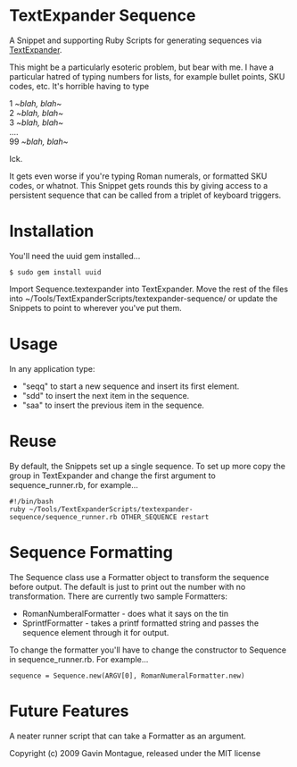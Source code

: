 TextExpander Sequence
=============

A Snippet and supporting Ruby Scripts for generating sequences via [TextExpander](http://www.smileonmymac.com/TextExpander/).

This might be a particularly esoteric problem, but bear with me.  I have a particular hatred of typing numbers for lists, for example bullet points, SKU codes, etc.  It's horrible having to 
type 

1 _~blah, blah~_  
2 _~blah, blah~_  
3 _~blah, blah~_  
....  
99 _~blah, blah~_  

Ick.  

It gets even worse if you're typing Roman numerals, or formatted SKU codes, or whatnot.  This Snippet gets rounds this by giving
access to a persistent sequence that can be called from a triplet of keyboard triggers.


Installation
=============
You'll need the uuid gem installed...

	$ sudo gem install uuid

Import Sequence.textexpander into TextExpander.  Move the rest of the files into ~/Tools/TextExpanderScripts/textexpander-sequence/
or update the Snippets to point to wherever you've put them.

Usage
=============
In any application type:

*   "seqq" to start a new sequence and insert its first element.
*   "sdd" to insert the next item in the sequence.
*   "saa" to insert the previous item in the sequence.

Reuse
============
By default, the Snippets set up a single sequence.  To set up more copy the group in TextExpander and 
change the first argument to sequence_runner.rb, for example...

	#!/bin/bash
	ruby ~/Tools/TextExpanderScripts/textexpander-sequence/sequence_runner.rb OTHER_SEQUENCE restart 

Sequence Formatting
============
The Sequence class use a Formatter object to transform the sequence before output.  The default is just to print out the 
number with no transformation.  There are currently two sample Formatters:

*   RomanNumberalFormatter - does what it says on the tin
*   SprintfFormatter - takes a printf formatted string and passes the sequence element through it for output.

To change the formatter you'll have to change the constructor to Sequence in sequence_runner.rb.  For example...
   
	sequence = Sequence.new(ARGV[0], RomanNumeralFormatter.new)

Future Features
===============
A neater runner script that can take a Formatter as an argument.


Copyright (c) 2009 Gavin Montague, released under the MIT license